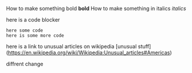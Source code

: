 How to make something bold **bold**
How to make something in italics *italics*

here is a code blocker 
>
    here some code
    here is some more code 

here is a link to unusual articles on wikipedia [unusual stuff] (https://en.wikipedia.org/wiki/Wikipedia:Unusual_articles#Americas)

diffrent change 
